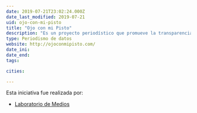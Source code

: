 ```yaml
---
date: 2019-07-21T23:02:24.000Z
date_last_modified: 2019-07-21
uid: ojo-con-mi-pisto
title: "Ojo con mi Pisto"
description: "Es un proyecto periodístico que promueve la transparencia y la lucha contra la corrupción, fiscaliza cómo usan los gobiernos locales los fondos municipales y fomenta la participación ciudadana."
type: Periodismo de datos
website: http://ojoconmipisto.com/
date_ini: 
date_end: 
tags:

cities: 

---
```


Esta iniciativa fue realizada por:

- [Laboratorio de Medios](/organizaciones/laboratorio-de-medios)
